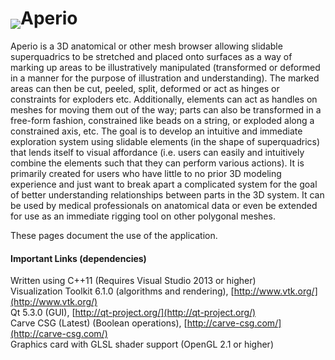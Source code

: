 # <img src="https://raw2.github.com/eternallite/MeshIllustrator/superquadrics/about_orig.png" valign="bottom" />Aperio  

Aperio is a 3D anatomical or other mesh browser allowing slidable superquadrics to be stretched 
and placed onto surfaces as a way of marking up areas to be illustratively manipulated 
(transformed or deformed in a manner for the purpose of illustration and understanding). The marked areas can 
then be cut, peeled, split, deformed or act as hinges or constraints for exploders etc. Additionally, elements can 
act as handles on meshes for moving them out of the way; parts can also be transformed in a free-form fashion, 
constrained like beads on a string, or exploded along a constrained axis, etc. The goal is to develop an 
intuitive and immediate exploration system using slidable elements (in the shape of superquadrics) that 
lends itself to visual affordance (i.e. users can easily and intuitively combine the elements such that 
they can perform various actions). It is primarily created for users who have little to no prior 3D modeling 
experience and just want to break apart a complicated system for the goal of better understanding relationships 
between parts in the 3D system. It can be used by medical professionals on anatomical data or even be extended 
for use as an immediate rigging tool on other polygonal meshes.

These pages document the use of the application.



#### Important Links (dependencies)

Written using C++11 (Requires Visual Studio 2013 or higher) <br />
Visualization Toolkit 6.1.0 (algorithms and rendering), [http://www.vtk.org/](http://www.vtk.org/) <br />
Qt 5.3.0 (GUI), [http://qt-project.org/](http://qt-project.org/) <br />
Carve CSG (Latest) (Boolean operations), [http://carve-csg.com/](http://carve-csg.com/) <br />
Graphics card with GLSL shader support (OpenGL 2.1 or higher)
